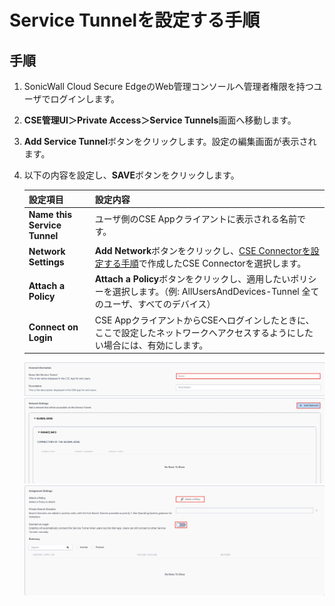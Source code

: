 # Service Tunnelを設定する手順

## 手順
1. SonicWall Cloud Secure EdgeのWeb管理コンソールへ管理者権限を持つユーザでログインします。
2. **CSE管理UI＞Private Access＞Service Tunnels**画面へ移動します。
3. **Add Service Tunnel**ボタンをクリックします。設定の編集画面が表示されます。
4. 以下の内容を設定し、**SAVE**ボタンをクリックします。

    | **設定項目** | **設定内容** |
    | :--- | :--- |
    | **Name this Service Tunnel** | ユーザ側のCSE Appクライアントに表示される名前です。 |
    | **Network Settings** | **Add Network**ボタンをクリックし、[CSE Connectorを設定する手順](./configure_cse_connector.md)で作成したCSE Connectorを選択します。 |
    | **Attach a Policy** | **Attach a Policy**ボタンをクリックし、適用したいポリシーを選択します。（例: AllUsersAndDevices-Tunnel 全てのユーザ、すべてのデバイス） |
    | **Connect on Login** | CSE AppクライアントからCSEへログインしたときに、ここで設定したネットワークへアクセスするようにしたい場合には、有効にします。 |

    [![Screenshot](/images/2025-03-20_19-46-05.png)](/images/2025-03-20_19-46-05.png)
    [![Screenshot](/images/2025-03-20_19-47-58.png)](/images/2025-03-20_19-47-58.png)
    [![Screenshot](/images/2025-03-20_19-51-45.png)](/images/2025-03-20_19-51-45.png)
